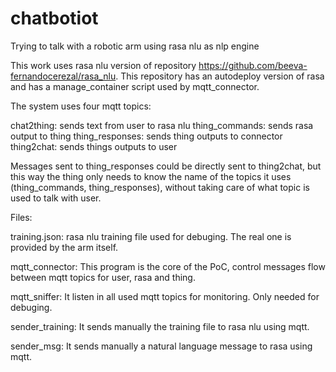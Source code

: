 # chatbotiot
Trying to talk with a robotic arm using rasa nlu as nlp engine

This work uses rasa nlu version of repository https://github.com/beeva-fernandocerezal/rasa_nlu. This repository has an autodeploy version of rasa and has a manage_container script used by mqtt_connector.


The system uses four mqtt topics:

chat2thing: sends text from user to rasa nlu
thing_commands: sends rasa output to thing
thing_responses: sends thing outputs to connector
thing2chat: sends things outputs to user

Messages sent to thing_responses could be directly sent to thing2chat, but this way the thing only needs to know the name of the topics it uses (thing_commands, thing_responses), without taking care of what topic is used to talk with user.


Files:

training.json: rasa nlu training file used for debuging. The real one is provided by the arm itself.

mqtt_connector: This program is the core of the PoC, control messages flow between mqtt topics for user, rasa and thing.

mqtt_sniffer: It listen in all used mqtt topics for monitoring. Only needed for debuging.

sender_training: It sends manually the training file to rasa nlu using mqtt.

sender_msg: It sends manually a natural language message to rasa using mqtt.

